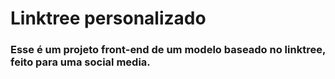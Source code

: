 # Linktree personalizado
### Esse é um projeto front-end de um modelo baseado no linktree, feito para uma social media.
